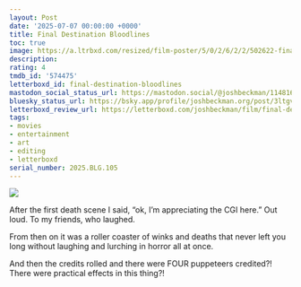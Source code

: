 ```yaml
---
layout: Post
date: '2025-07-07 00:00:00 +0000'
title: Final Destination Bloodlines
toc: true
image: https://a.ltrbxd.com/resized/film-poster/5/0/2/6/2/2/502622-final-destination-bloodlines-0-600-0-900-crop.jpg?v=3c04d3a110
description:
rating: 4
tmdb_id: '574475'
letterboxd_id: final-destination-bloodlines
mastodon_social_status_url: https://mastodon.social/@joshbeckman/114816725288056848
bluesky_status_url: https://bsky.app/profile/joshbeckman.org/post/3ltgvtuh6re2s
letterboxd_review_url: https://letterboxd.com/joshbeckman/film/final-destination-bloodlines/
tags:
- movies
- entertainment
- art
- editing
- letterboxd
serial_number: 2025.BLG.105
---
```

 <p><img src="https://a.ltrbxd.com/resized/film-poster/5/0/2/6/2/2/502622-final-destination-bloodlines-0-600-0-900-crop.jpg?v=3c04d3a110"/></p> <p>After the first death scene I said, “ok, I’m appreciating the CGI here.” Out loud. To my friends, who laughed. </p><p>From then on it was a roller coaster of winks and deaths that never left you long without laughing and lurching in horror all at once. </p><p>And then the credits rolled and there were FOUR puppeteers credited?! There were practical effects in this thing?!</p> 
